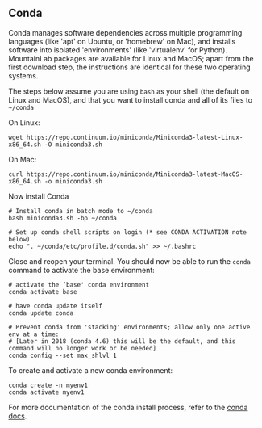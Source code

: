 ## Conda

Conda manages software dependencies across multiple programming languages (like 'apt' on Ubuntu, or 'homebrew' on Mac), and installs software into isolated 'environments' (like 'virtualenv' for Python). MountainLab packages are available for Linux and MacOS; apart from the first download step, the instructions are identical for these two operating systems.

The steps below assume you are using `bash` as your shell (the default on Linux and MacOS), and that you want to install conda and all of its files to `~/conda`

On Linux:
```
wget https://repo.continuum.io/miniconda/Miniconda3-latest-Linux-x86_64.sh -O miniconda3.sh
```
On Mac:
```
curl https://repo.continuum.io/miniconda/Miniconda3-latest-MacOS-x86_64.sh -o miniconda3.sh
```
Now install Conda
```
# Install conda in batch mode to ~/conda
bash miniconda3.sh -bp ~/conda

# Set up conda shell scripts on login (* see CONDA ACTIVATION note below)
echo ". ~/conda/etc/profile.d/conda.sh" >> ~/.bashrc
```

Close and reopen your terminal. You should now be able to run the `conda` command to activate the base environment:

```
# activate the ‘base' conda environment
conda activate base

# have conda update itself
conda update conda

# Prevent conda from 'stacking' environments; allow only one active env at a time:
# [Later in 2018 (conda 4.6) this will be the default, and this command will no longer work or be needed]
conda config --set max_shlvl 1
```

To create and activate a new conda environment:

```
conda create -n myenv1
conda activate myenv1
```

For more documentation of the conda install process, refer to the [conda docs](https://conda.io/docs/user-guide/install/index.html).
